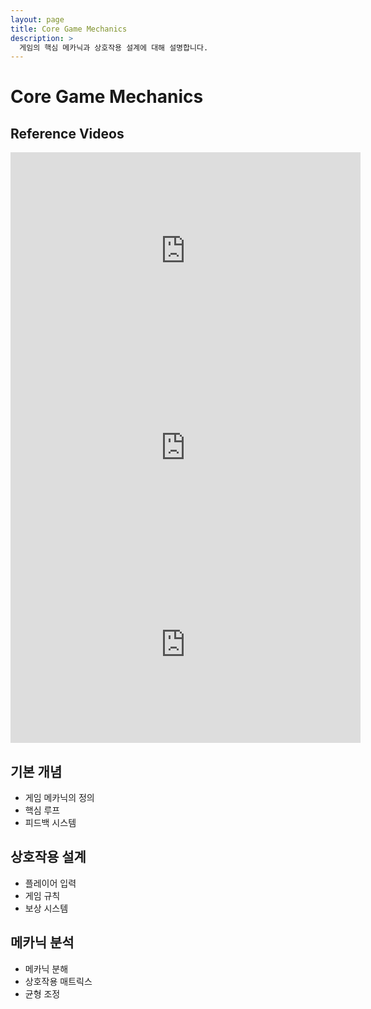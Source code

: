 ```yaml
---
layout: page
title: Core Game Mechanics
description: >
  게임의 핵심 메카닉과 상호작용 설계에 대해 설명합니다.
---
```


# Core Game Mechanics

## Reference Videos
<iframe width="560" height="315" src="https://www.youtube.com/embed/216_5nu4aVQ" frameborder="0" allow="accelerometer; autoplay; clipboard-write; encrypted-media; gyroscope; picture-in-picture" allowfullscreen></iframe>

<iframe width="560" height="315" src="https://www.youtube.com/embed/G8AT01tuyrk" frameborder="0" allow="accelerometer; autoplay; clipboard-write; encrypted-media; gyroscope; picture-in-picture" allowfullscreen></iframe>

<iframe width="560" height="315" src="https://www.youtube.com/embed/AJdEqssNZ-U" frameborder="0" allow="accelerometer; autoplay; clipboard-write; encrypted-media; gyroscope; picture-in-picture" allowfullscreen></iframe>

## 기본 개념
- 게임 메카닉의 정의
- 핵심 루프
- 피드백 시스템

## 상호작용 설계
- 플레이어 입력
- 게임 규칙
- 보상 시스템

## 메카닉 분석
- 메카닉 분해
- 상호작용 매트릭스
- 균형 조정